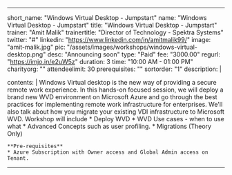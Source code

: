 ---

short_name: "Windows Virtual Desktop - Jumpstart"
name: "Windows Virtual Desktop - Jumpstart"
title: "Windows Virtual Desktop - Jumpstart"
trainer: "Amit Malik"
trainertitle: "Director of Technology - Spektra Systems"
twitter: "#"
linkedin: "https://www.linkedin.com/in/amitmalik99/"
image: "amit-malik.jpg"
pic: "/assets/images/workshops/windows-virtual-desktop.png"
desc: "Announcing soon" 
type: "Paid"
fee: "3000.00"
regurl: "https://imjo.in/e2uW5z"
duration: 3
time: "10:00 AM - 01:00 PM"
charityorg: ""
attendeelimit: 30
prerequisites: ""
sortorder: "1"
description: |
    
    
contents: |
    Windows Virtual desktop is the new way of providing a secure remote work experience. In this hands-on focused session, we will deploy a brand new WVD environment on Microsoft Azure and go through the best practices for implementing remote work infrastructure for enterprises. We'll also talk about how you migrate your  existing VDI infrastructure to Microsoft WVD.
    Workshop will include
    * Deploy WVD
    * WVD Use cases - when to use what
    * Advanced Concepts such as user profiling.
    * Migrations (Theory Only)

    **Pre-requisites**
    * Azure Subscription with Owner access and Global Admin access on Tenant. 

---